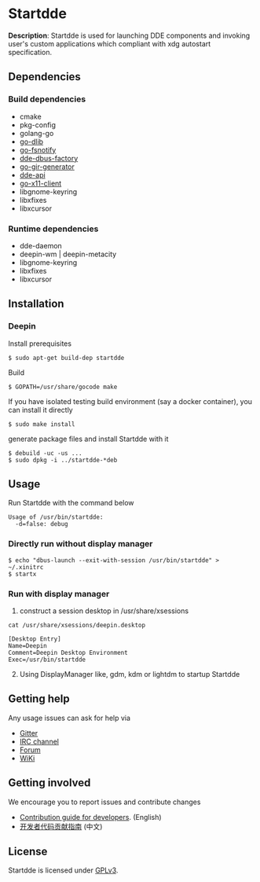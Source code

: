 # Startdde

**Description**:
Startdde is used for launching DDE components and invoking
user's custom applications which compliant with xdg autostart specification.

## Dependencies

### Build dependencies

- cmake
- pkg-config
- golang-go
- [go-dlib](https://github.com/linuxdeepin/go-lib)
- [go-fsnotify](https://github.com/howeyc/fsnotify)
- [dde-dbus-factory](https://github.com/linuxdeepin/dbus-factory)
- [go-gir-generator](https://github.com/linuxdeepin/go-gir-generator)
- [dde-api](https://github.com/linuxdeepin/dde-api)
- [go-x11-client](https://github.com/linuxdeepin/go-x11-client)
- libgnome-keyring
- libxfixes
- libxcursor

### Runtime dependencies

- dde-daemon
- deepin-wm | deepin-metacity
- libgnome-keyring
- libxfixes
- libxcursor

## Installation

### Deepin

Install prerequisites
```
$ sudo apt-get build-dep startdde
```

Build
```
$ GOPATH=/usr/share/gocode make
```

If you have isolated testing build environment (say a docker container), you can install it directly
```
$ sudo make install
```

generate package files and install Startdde with it
```
$ debuild -uc -us ...
$ sudo dpkg -i ../startdde-*deb
```

## Usage

Run Startdde with the command below

```
Usage of /usr/bin/startdde:
  -d=false: debug
```


### Directly run without display manager

```
$ echo "dbus-launch --exit-with-session /usr/bin/startdde" > ~/.xinitrc
$ startx
```

### Run with display manager

1. construct a session desktop in /usr/share/xsessions

```
cat /usr/share/xsessions/deepin.desktop

[Desktop Entry]
Name=Deepin
Comment=Deepin Desktop Environment
Exec=/usr/bin/startdde
```

2. Using DisplayManager like, gdm, kdm or lightdm to startup Startdde

## Getting help

Any usage issues can ask for help via

* [Gitter](https://gitter.im/orgs/linuxdeepin/rooms)
* [IRC channel](https://webchat.freenode.net/?channels=deepin)
* [Forum](https://bbs.deepin.org)
* [WiKi](https://wiki.deepin.org/)

## Getting involved

We encourage you to report issues and contribute changes

* [Contribution guide for developers](https://github.com/linuxdeepin/developer-center/wiki/Contribution-Guidelines-for-Developers-en). (English)
* [开发者代码贡献指南](https://github.com/linuxdeepin/developer-center/wiki/Contribution-Guidelines-for-Developers) (中文)

## License

Startdde is licensed under [GPLv3](LICENSE).

